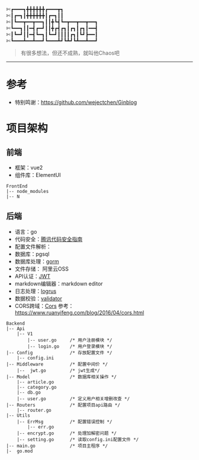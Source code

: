 ✄┏━━━┓╋╋╋╋╋╋┏━━━┳┓                                                              
✄┃┏━┓┃╋╋╋╋╋╋┃┏━┓┃┃                                                             
✄┃┗━━┳━━┳━━┓┃┃╋┗┫┗━┳━━┳━━┳━━┓                                                           
✄┗━━┓┃┃━┫┏━┛┃┃╋┏┫┏┓┃┏┓┃┏┓┃━━┫                                                             
✄┃┗━┛┃┃━┫┗━┓┃┗━┛┃┃┃┃┏┓┃┗┛┣━━┃                                                             
✄┗━━━┻━━┻━━┛┗━━━┻┛┗┻┛┗┻━━┻━━┛                                                             


> 有很多想法，但还不成熟，就叫他Chaos吧
---
# 参考
- 特别鸣谢：https://github.com/wejectchen/Ginblog

# 项目架构
## 前端
- 框架：vue2
- 组件库：ElementUI

```
FrontEnd
|-- node_modules
|-- N
```

## 后端
- 语言：go
- 代码安全：[腾讯代码安全指南](https://github.com/Tencent/secguide)
- 配置文件解析：
- 数据库：pgsql
- 数据库处理：[gorm](https://gorm.io/zh_CN/)
- 文件存储： 阿里云OSS
- API认证：[JWT](https://github.com/dgrijalva/jwt-go)
- markdown编辑器：markdown editor 
- 日志处理：[logrus](https://github.com/sirupsen/logrus)
- 数据校验：[validator](https://github.com/go-playground/validator)
- CORS跨域：[Cors](https://pkg.go.dev/github.com/gin-contrib/cors) 参考：https://www.ruanyifeng.com/blog/2016/04/cors.html

```
Backend
|-- Api
    |-- V1
        |-- user.go     /* 用户注册模块 */
        |-- login.go    /* 用户登录模块 */
|-- Config              /* 存放配置文件 */
    |-- config.ini
|-- Middleware          /* 配置中间价 */
    |--  jwt.go         /* jwt生成*/
|-- Model               /* 数据库相关操作 */
    |-- article.go
    |-- category.go
    |-- db.go
    |-- user.go         /* 定义用户相关增删改查 */
|-- Routers             /* 配置项目api路由 */
    |-- router.go
|-- Utils
    |-- ErrMsg          /* 配置错误控制 */
        |-- err.go
    |-- encrypt.go      /* 处理加解密问题 */
    |-- setting.go      /* 读取config.ini配置文件 */
|-- main.go             /* 项目主程序 */
|-  go.mod
```

